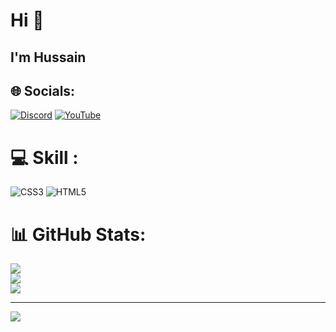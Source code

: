 # Hi 👋 
## I'm Hussain 

## 🌐 Socials:
[![Discord](https://img.shields.io/badge/Discord-%237289DA.svg?logo=discord&logoColor=white)](https://discord.gg/https://discord.com/users/906845963086340126) [![YouTube](https://img.shields.io/badge/YouTube-%23FF0000.svg?logo=YouTube&logoColor=white)](https://youtube.com/@https://youtube.com/@hussain_69o) 

# 💻 Skill :
![CSS3](https://img.shields.io/badge/css3-%231572B6.svg?style=for-the-badge&logo=css3&logoColor=white) ![HTML5](https://img.shields.io/badge/html5-%23E34F26.svg?style=for-the-badge&logo=html5&logoColor=white)
# 📊 GitHub Stats:
![](https://github-readme-stats.vercel.app/api?username=Hussain96o&theme=tokyonight&hide_border=false&include_all_commits=false&count_private=false)<br/>
![](https://github-readme-streak-stats.herokuapp.com/?user=Hussain96o&theme=tokyonight&hide_border=false)<br/>
![](https://github-readme-stats.vercel.app/api/top-langs/?username=Hussain96o&theme=tokyonight&hide_border=false&include_all_commits=false&count_private=false&layout=compact)


---
[![](https://visitcount.itsvg.in/api?id=Hussain96o&icon=10&color=1)](https://visitcount.itsvg.in)

<!-- Proudly created with GPRM ( https://gprm.itsvg.in ) -->
